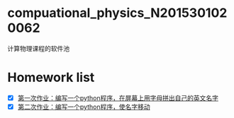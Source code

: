 # compuational_physics_N2015301020062
计算物理课程的软件池
# Homework list        
 - [x] [第一次作业：编写一个python程序，在屏幕上用字母拼出自己的英文名字](https://github.com/witness97/computationalphysics_N2015301020062/blob/master/name2.py)
 - [x] [第二次作业：编写一个python程序，使名字移动](https://github.com/witness97/computationalphysics_N2015301020062/blob/master/move.py)
